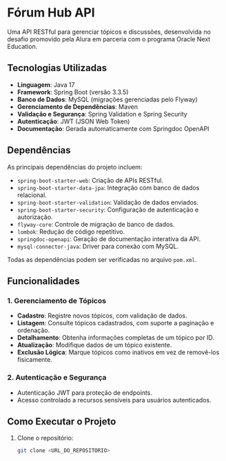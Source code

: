 # Fórum Hub API

Uma API RESTful para gerenciar tópicos e discussões, desenvolvida no desafio promovido pela Alura em parceria com o programa Oracle Next Education.

##  Tecnologias Utilizadas
- **Linguagem**: Java 17
- **Framework**: Spring Boot (versão 3.3.5)
- **Banco de Dados**: MySQL (migrações gerenciadas pelo Flyway)
- **Gerenciamento de Dependências**: Maven
- **Validação e Segurança**: Spring Validation e Spring Security
- **Autenticação**: JWT (JSON Web Token)
- **Documentação**: Gerada automaticamente com Springdoc OpenAPI

## Dependências
As principais dependências do projeto incluem:
- `spring-boot-starter-web`: Criação de APIs RESTful.
- `spring-boot-starter-data-jpa`: Integração com banco de dados relacional.
- `spring-boot-starter-validation`: Validação de dados enviados.
- `spring-boot-starter-security`: Configuração de autenticação e autorização.
- `flyway-core`: Controle de migração de banco de dados.
- `lombok`: Redução de código repetitivo.
- `springdoc-openapi`: Geração de documentação interativa da API.
- `mysql-connector-java`: Driver para conexão com MySQL.

Todas as dependências podem ser verificadas no arquivo `pom.xml`.

## Funcionalidades
### 1. **Gerenciamento de Tópicos**
- **Cadastro**: Registre novos tópicos, com validação de dados.
- **Listagem**: Consulte tópicos cadastrados, com suporte a paginação e ordenação.
- **Detalhamento**: Obtenha informações completas de um tópico por ID.
- **Atualização**: Modifique dados de um tópico existente.
- **Exclusão Lógica**: Marque tópicos como inativos em vez de removê-los fisicamente.

### 2. **Autenticação e Segurança**
- Autenticação JWT para proteção de endpoints.
- Acesso controlado a recursos sensíveis para usuários autenticados.

## Como Executar o Projeto
1. Clone o repositório:
   ```bash  
   git clone <URL_DO_REPOSITORIO>  
